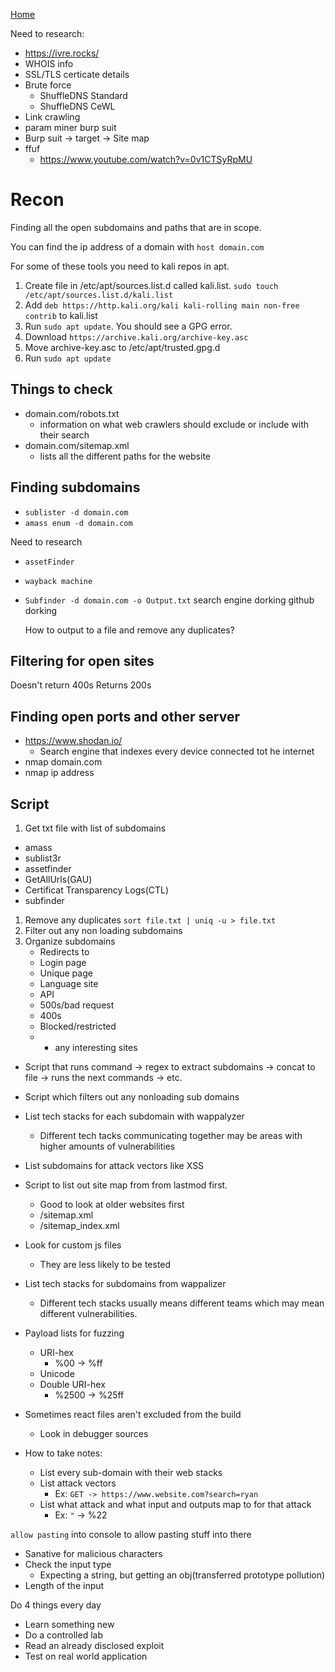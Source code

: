 <!--
 * This file is part of RS Cheat Sheets.
 *
 * RS Cheat Sheets is free software: you can redistribute it and/or modify
 * it under the terms of the GNU General Public License as published by
 * the Free Software Foundation, either version 3 of the License, or
 * (at your option) any later version.
 *
 * RS Cheat Sheets is distributed in the hope that it will be useful,
 * but WITHOUT ANY WARRANTY; without even the implied warranty of
 * MERCHANTABILITY or FITNESS FOR A PARTICULAR PURPOSE.  See the
 * GNU General Public License for more details.
 *
 * You should have received a copy of the GNU General Public License
 * along with RS Cheat Sheets. If not, see <https://www.gnu.org/licenses/>.
 */
-->

[Home](../README.md)

Need to research:
- https://ivre.rocks/
- WHOIS info
- SSL/TLS certicate details
- Brute force
	- ShuffleDNS Standard
	- ShuffleDNS CeWL
- Link crawling
- param miner burp suit
- Burp suit -> target -> Site map
- ffuf
	- https://www.youtube.com/watch?v=0v1CTSyRpMU

# Recon
Finding all the open subdomains and paths that are in scope.

You can find the ip address of a domain with `host domain.com`

For some of these tools you need to kali repos in apt.
1. Create file in /etc/apt/sources.list.d called kali.list. `sudo touch /etc/apt/sources.list.d/kali.list`
1. Add `deb https://http.kali.org/kali kali-rolling main non-free contrib` to kali.list
1. Run `sudo apt update`. You should see a GPG error.
1. Download `https://archive.kali.org/archive-key.asc`
1. Move archive-key.asc to /etc/apt/trusted.gpg.d
1. Run `sudo apt update`

## Things to check
- domain.com/robots.txt
	- information on what web crawlers should exclude or include with their search
- domain.com/sitemap.xml
	- lists all the different paths for the website

## Finding subdomains
- `sublister -d domain.com`
- `amass enum -d domain.com`

Need to research
- `assetFinder`
-	`wayback machine`
- `Subfinder -d domain.com -o Output.txt`
	search engine dorking
	github dorking

	How to output to a file and remove any duplicates?

## Filtering for open sites
Doesn't return 400s
Returns 200s

## Finding open ports and other server
- https://www.shodan.io/
	- Search engine that indexes every device connected tot he internet
- nmap domain.com
- nmap ip address

## Script
1. Get txt file with list of subdomains
- amass
- sublist3r
- assetfinder
- GetAllUrls(GAU)
- Certificat Transparency Logs(CTL)
- subfinder
1. Remove any duplicates
`sort file.txt | uniq -u > file.txt`
1. Filter out any non loading subdomains
1. Organize subdomains
	- Redirects to
	- Login page
	- Unique page
	- Language site
	- API
	- 500s/bad request
	- 400s
	- Blocked/restricted
	- * any interesting sites


- Script that runs command -> regex to extract subdomains -> concat to file -> runs the next commands -> etc.
- Script which filters out any nonloading sub domains

- List tech stacks for each subdomain with wappalyzer
	- Different tech tacks communicating together may be areas with higher amounts of vulnerabilities
- List subdomains for attack vectors like XSS

- Script to list out site map from from lastmod first.
	- Good to look at older websites first
	- /sitemap.xml
	- /sitemap_index.xml

- Look for custom js files
	- They are less likely to be tested

- List tech stacks for subdomains from wappalizer
	- Different tech stacks usually means different teams which may mean different vulnerabilities.

- Payload lists for fuzzing
	- URI-hex
		- %00 -> %ff
	- Unicode
	- Double URI-hex
		- %2500 -> %25ff

- Sometimes react files aren't excluded from the build
	- Look in debugger sources

- How to take notes:
	- List every sub-domain with their web stacks
	- List attack vectors
		- Ex: `GET -> https://www.website.com?search=ryan`
	- List what attack and what input and outputs map to for that attack
		- Ex: `"` -> %22

`allow pasting` into console to allow pasting stuff into there

- Sanative for malicious characters
- Check the input type
	- Expecting a string, but getting an obj(transferred prototype pollution)
- Length of the input

Do 4 things every day
- Learn something new
- Do a controlled lab
- Read an already disclosed exploit
- Test on real world application
